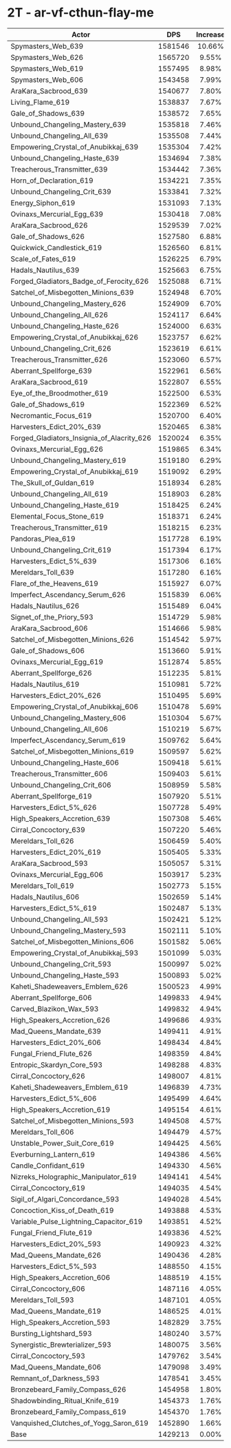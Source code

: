 # 2T - ar-vf-cthun-flay-me
| Actor | DPS | Increase |
|---|:---:|:---:|
|Spymasters_Web_639|1581546|10.66%|
|Spymasters_Web_626|1565720|9.55%|
|Spymasters_Web_619|1557495|8.98%|
|Spymasters_Web_606|1543458|7.99%|
|AraKara_Sacbrood_639|1540677|7.80%|
|Living_Flame_619|1538837|7.67%|
|Gale_of_Shadows_639|1538572|7.65%|
|Unbound_Changeling_Mastery_639|1535818|7.46%|
|Unbound_Changeling_All_639|1535508|7.44%|
|Empowering_Crystal_of_Anubikkaj_639|1535304|7.42%|
|Unbound_Changeling_Haste_639|1534694|7.38%|
|Treacherous_Transmitter_639|1534442|7.36%|
|Horn_of_Declaration_619|1534221|7.35%|
|Unbound_Changeling_Crit_639|1533841|7.32%|
|Energy_Siphon_619|1531093|7.13%|
|Ovinaxs_Mercurial_Egg_639|1530418|7.08%|
|AraKara_Sacbrood_626|1529539|7.02%|
|Gale_of_Shadows_626|1527580|6.88%|
|Quickwick_Candlestick_619|1526560|6.81%|
|Scale_of_Fates_619|1526225|6.79%|
|Hadals_Nautilus_639|1525663|6.75%|
|Forged_Gladiators_Badge_of_Ferocity_626|1525088|6.71%|
|Satchel_of_Misbegotten_Minions_639|1524948|6.70%|
|Unbound_Changeling_Mastery_626|1524909|6.70%|
|Unbound_Changeling_All_626|1524117|6.64%|
|Unbound_Changeling_Haste_626|1524000|6.63%|
|Empowering_Crystal_of_Anubikkaj_626|1523757|6.62%|
|Unbound_Changeling_Crit_626|1523619|6.61%|
|Treacherous_Transmitter_626|1523060|6.57%|
|Aberrant_Spellforge_639|1522961|6.56%|
|AraKara_Sacbrood_619|1522807|6.55%|
|Eye_of_the_Broodmother_619|1522500|6.53%|
|Gale_of_Shadows_619|1522369|6.52%|
|Necromantic_Focus_619|1520700|6.40%|
|Harvesters_Edict_20%_639|1520465|6.38%|
|Forged_Gladiators_Insignia_of_Alacrity_626|1520024|6.35%|
|Ovinaxs_Mercurial_Egg_626|1519865|6.34%|
|Unbound_Changeling_Mastery_619|1519180|6.29%|
|Empowering_Crystal_of_Anubikkaj_619|1519092|6.29%|
|The_Skull_of_Guldan_619|1518934|6.28%|
|Unbound_Changeling_All_619|1518903|6.28%|
|Unbound_Changeling_Haste_619|1518425|6.24%|
|Elemental_Focus_Stone_619|1518371|6.24%|
|Treacherous_Transmitter_619|1518215|6.23%|
|Pandoras_Plea_619|1517728|6.19%|
|Unbound_Changeling_Crit_619|1517394|6.17%|
|Harvesters_Edict_5%_639|1517306|6.16%|
|Mereldars_Toll_639|1517280|6.16%|
|Flare_of_the_Heavens_619|1515927|6.07%|
|Imperfect_Ascendancy_Serum_626|1515839|6.06%|
|Hadals_Nautilus_626|1515489|6.04%|
|Signet_of_the_Priory_593|1514729|5.98%|
|AraKara_Sacbrood_606|1514666|5.98%|
|Satchel_of_Misbegotten_Minions_626|1514542|5.97%|
|Gale_of_Shadows_606|1513660|5.91%|
|Ovinaxs_Mercurial_Egg_619|1512874|5.85%|
|Aberrant_Spellforge_626|1512235|5.81%|
|Hadals_Nautilus_619|1510981|5.72%|
|Harvesters_Edict_20%_626|1510495|5.69%|
|Empowering_Crystal_of_Anubikkaj_606|1510478|5.69%|
|Unbound_Changeling_Mastery_606|1510304|5.67%|
|Unbound_Changeling_All_606|1510219|5.67%|
|Imperfect_Ascendancy_Serum_619|1509762|5.64%|
|Satchel_of_Misbegotten_Minions_619|1509597|5.62%|
|Unbound_Changeling_Haste_606|1509418|5.61%|
|Treacherous_Transmitter_606|1509403|5.61%|
|Unbound_Changeling_Crit_606|1508959|5.58%|
|Aberrant_Spellforge_619|1507920|5.51%|
|Harvesters_Edict_5%_626|1507728|5.49%|
|High_Speakers_Accretion_639|1507308|5.46%|
|Cirral_Concoctory_639|1507220|5.46%|
|Mereldars_Toll_626|1506459|5.40%|
|Harvesters_Edict_20%_619|1505405|5.33%|
|AraKara_Sacbrood_593|1505057|5.31%|
|Ovinaxs_Mercurial_Egg_606|1503917|5.23%|
|Mereldars_Toll_619|1502773|5.15%|
|Hadals_Nautilus_606|1502659|5.14%|
|Harvesters_Edict_5%_619|1502487|5.13%|
|Unbound_Changeling_All_593|1502421|5.12%|
|Unbound_Changeling_Mastery_593|1502111|5.10%|
|Satchel_of_Misbegotten_Minions_606|1501582|5.06%|
|Empowering_Crystal_of_Anubikkaj_593|1501099|5.03%|
|Unbound_Changeling_Crit_593|1500997|5.02%|
|Unbound_Changeling_Haste_593|1500893|5.02%|
|Kaheti_Shadeweavers_Emblem_626|1500523|4.99%|
|Aberrant_Spellforge_606|1499833|4.94%|
|Carved_Blazikon_Wax_593|1499832|4.94%|
|High_Speakers_Accretion_626|1499686|4.93%|
|Mad_Queens_Mandate_639|1499411|4.91%|
|Harvesters_Edict_20%_606|1498434|4.84%|
|Fungal_Friend_Flute_626|1498359|4.84%|
|Entropic_Skardyn_Core_593|1498288|4.83%|
|Cirral_Concoctory_626|1498007|4.81%|
|Kaheti_Shadeweavers_Emblem_619|1496839|4.73%|
|Harvesters_Edict_5%_606|1495499|4.64%|
|High_Speakers_Accretion_619|1495154|4.61%|
|Satchel_of_Misbegotten_Minions_593|1494508|4.57%|
|Mereldars_Toll_606|1494479|4.57%|
|Unstable_Power_Suit_Core_619|1494425|4.56%|
|Everburning_Lantern_619|1494386|4.56%|
|Candle_Confidant_619|1494330|4.56%|
|Nizreks_Holographic_Manipulator_619|1494141|4.54%|
|Cirral_Concoctory_619|1494035|4.54%|
|Sigil_of_Algari_Concordance_593|1494028|4.54%|
|Concoction_Kiss_of_Death_619|1493888|4.53%|
|Variable_Pulse_Lightning_Capacitor_619|1493851|4.52%|
|Fungal_Friend_Flute_619|1493836|4.52%|
|Harvesters_Edict_20%_593|1490923|4.32%|
|Mad_Queens_Mandate_626|1490436|4.28%|
|Harvesters_Edict_5%_593|1488550|4.15%|
|High_Speakers_Accretion_606|1488519|4.15%|
|Cirral_Concoctory_606|1487116|4.05%|
|Mereldars_Toll_593|1487101|4.05%|
|Mad_Queens_Mandate_619|1486525|4.01%|
|High_Speakers_Accretion_593|1482829|3.75%|
|Bursting_Lightshard_593|1480240|3.57%|
|Synergistic_Brewterializer_593|1480075|3.56%|
|Cirral_Concoctory_593|1479762|3.54%|
|Mad_Queens_Mandate_606|1479098|3.49%|
|Remnant_of_Darkness_593|1478541|3.45%|
|Bronzebeard_Family_Compass_626|1454958|1.80%|
|Shadowbinding_Ritual_Knife_619|1454373|1.76%|
|Bronzebeard_Family_Compass_619|1454370|1.76%|
|Vanquished_Clutches_of_Yogg_Saron_619|1452890|1.66%|
|Base|1429213|0.00%|
